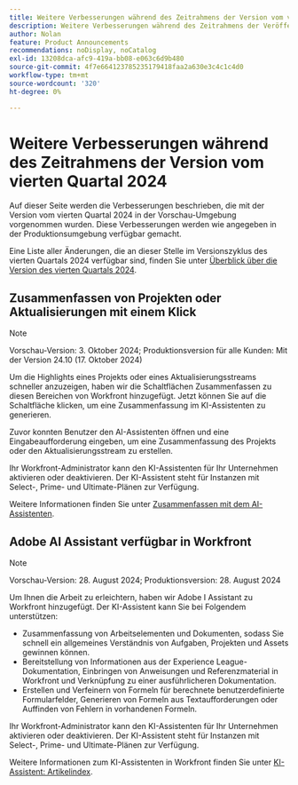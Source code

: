 ```yaml
---
title: Weitere Verbesserungen während des Zeitrahmens der Version vom vierten Quartal 2024
description: Weitere Verbesserungen während des Zeitrahmens der Veröffentlichung im vierten Quartal 2024
author: Nolan
feature: Product Announcements
recommendations: noDisplay, noCatalog
exl-id: 13208dca-afc9-419a-bb08-e063c6d9b480
source-git-commit: 4f7e664123785235179418faa2a630e3c4c1c4d0
workflow-type: tm+mt
source-wordcount: '320'
ht-degree: 0%

---
```


# Weitere Verbesserungen während des Zeitrahmens der Version vom vierten Quartal 2024

Auf dieser Seite werden die Verbesserungen beschrieben, die mit der Version vom vierten Quartal 2024 in der Vorschau-Umgebung vorgenommen wurden. Diese Verbesserungen werden wie angegeben in der Produktionsumgebung verfügbar gemacht.

Eine Liste aller Änderungen, die an dieser Stelle im Versionszyklus des vierten Quartals 2024 verfügbar sind, finden Sie unter [Überblick über die Version des vierten Quartals 2024](/help/quicksilver/product-announcements/product-releases/24-q4-release-activity/24-q4-release-overview.md).

## Zusammenfassen von Projekten oder Aktualisierungen mit einem Klick

>[!NOTE]
>
>Vorschau-Version: 3. Oktober 2024; Produktionsversion für alle Kunden: Mit der Version 24.10 (17. Oktober 2024)

Um die Highlights eines Projekts oder eines Aktualisierungsstreams schneller anzuzeigen, haben wir die Schaltflächen Zusammenfassen zu diesen Bereichen von Workfront hinzugefügt. Jetzt können Sie auf die Schaltfläche klicken, um eine Zusammenfassung im KI-Assistenten zu generieren.

Zuvor konnten Benutzer den AI-Assistenten öffnen und eine Eingabeaufforderung eingeben, um eine Zusammenfassung des Projekts oder den Aktualisierungsstream zu erstellen.

Ihr Workfront-Administrator kann den KI-Assistenten für Ihr Unternehmen aktivieren oder deaktivieren. Der KI-Assistent steht für Instanzen mit Select-, Prime- und Ultimate-Plänen zur Verfügung.

Weitere Informationen finden Sie unter [Zusammenfassen mit dem AI-Assistenten](/help/quicksilver/workfront-basics/ai-assistant/summarize-this.md).

## Adobe AI Assistant verfügbar in Workfront

>[!NOTE]
>
>Vorschau-Version: 28. August 2024; Produktionsversion: 28. August 2024

Um Ihnen die Arbeit zu erleichtern, haben wir Adobe I Assistant zu Workfront hinzugefügt. Der KI-Assistent kann Sie bei Folgendem unterstützen:

* Zusammenfassung von Arbeitselementen und Dokumenten, sodass Sie schnell ein allgemeines Verständnis von Aufgaben, Projekten und Assets gewinnen können.
* Bereitstellung von Informationen aus der Experience League-Dokumentation, Einbringen von Anweisungen und Referenzmaterial in Workfront und Verknüpfung zu einer ausführlicheren Dokumentation.
* Erstellen und Verfeinern von Formeln für berechnete benutzerdefinierte Formularfelder, Generieren von Formeln aus Textaufforderungen oder Auffinden von Fehlern in vorhandenen Formeln.

Ihr Workfront-Administrator kann den KI-Assistenten für Ihr Unternehmen aktivieren oder deaktivieren. Der KI-Assistent steht für Instanzen mit Select-, Prime- und Ultimate-Plänen zur Verfügung.

Weitere Informationen zum KI-Assistenten in Workfront finden Sie unter [KI-Assistent: Artikelindex](/help/quicksilver/workfront-basics/ai-assistant/ai-assistant.md).
